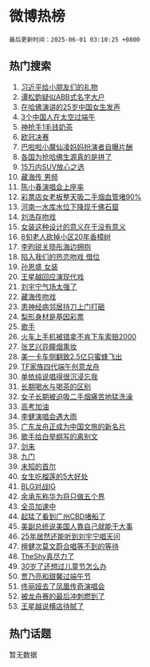 # 微博热榜

`最后更新时间：2025-06-01 03:10:25 +0800`

## 热门搜索

1. [习近平给小朋友们的礼物](https://m.weibo.cn/search?containerid=100103type%3D1%26t%3D10%26q%3D%23%E4%B9%A0%E8%BF%91%E5%B9%B3%E7%BB%99%E5%B0%8F%E6%9C%8B%E5%8F%8B%E4%BB%AC%E7%9A%84%E7%A4%BC%E7%89%A9%23&stream_entry_id=51&isnewpage=1&extparam=seat%3D1%26dgr%3D0%26cate%3D10103%26pos%3D0%26q%3D%2523%25E4%25B9%25A0%25E8%25BF%2591%25E5%25B9%25B3%25E7%25BB%2599%25E5%25B0%258F%25E6%259C%258B%25E5%258F%258B%25E4%25BB%25AC%25E7%259A%2584%25E7%25A4%25BC%25E7%2589%25A9%2523%26filter_type%3Drealtimehot%26stream_entry_id%3D51%26c_type%3D51%26display_time%3D1748718624%26pre_seqid%3D1748718624437038055284)
1. [谭松韵疑似ABB式名字大户](https://m.weibo.cn/search?containerid=100103type%3D1%26t%3D10%26q%3D%E8%B0%AD%E6%9D%BE%E9%9F%B5%E7%96%91%E4%BC%BCABB%E5%BC%8F%E5%90%8D%E5%AD%97%E5%A4%A7%E6%88%B7&stream_entry_id=31&isnewpage=1&extparam=seat%3D1%26flag%3D2%26band_rank%3D1%26filter_type%3Drealtimehot%26c_type%3D31%26q%3D%25E8%25B0%25AD%25E6%259D%25BE%25E9%259F%25B5%25E7%2596%2591%25E4%25BC%25BCABB%25E5%25BC%258F%25E5%2590%258D%25E5%25AD%2597%25E5%25A4%25A7%25E6%2588%25B7%26lcate%3D5001%26cate%3D5001%26realpos%3D1%26dgr%3D0%26stream_entry_id%3D31%26pos%3D0%26display_time%3D1748718624%26pre_seqid%3D1748718624437038055284)
1. [在哈佛演讲的25岁中国女生发声](https://m.weibo.cn/search?containerid=100103type%3D1%26t%3D10%26q%3D%23%E5%9C%A8%E5%93%88%E4%BD%9B%E6%BC%94%E8%AE%B2%E7%9A%8425%E5%B2%81%E4%B8%AD%E5%9B%BD%E5%A5%B3%E7%94%9F%E5%8F%91%E5%A3%B0%23&stream_entry_id=31&isnewpage=1&extparam=seat%3D1%26flag%3D0%26band_rank%3D2%26filter_type%3Drealtimehot%26c_type%3D31%26q%3D%2523%25E5%259C%25A8%25E5%2593%2588%25E4%25BD%259B%25E6%25BC%2594%25E8%25AE%25B2%25E7%259A%258425%25E5%25B2%2581%25E4%25B8%25AD%25E5%259B%25BD%25E5%25A5%25B3%25E7%2594%259F%25E5%258F%2591%25E5%25A3%25B0%2523%26lcate%3D5001%26cate%3D5001%26realpos%3D2%26dgr%3D0%26stream_entry_id%3D31%26pos%3D1%26display_time%3D1748718624%26pre_seqid%3D1748718624437038055284)
1. [3个中国人在太空过端午](https://m.weibo.cn/search?containerid=100103type%3D1%26t%3D10%26q%3D%233%E4%B8%AA%E4%B8%AD%E5%9B%BD%E4%BA%BA%E5%9C%A8%E5%A4%AA%E7%A9%BA%E8%BF%87%E7%AB%AF%E5%8D%88%23&stream_entry_id=31&isnewpage=1&extparam=seat%3D1%26flag%3D0%26band_rank%3D3%26filter_type%3Drealtimehot%26c_type%3D31%26q%3D%25233%25E4%25B8%25AA%25E4%25B8%25AD%25E5%259B%25BD%25E4%25BA%25BA%25E5%259C%25A8%25E5%25A4%25AA%25E7%25A9%25BA%25E8%25BF%2587%25E7%25AB%25AF%25E5%258D%2588%2523%26lcate%3D5001%26cate%3D5001%26realpos%3D3%26dgr%3D0%26stream_entry_id%3D31%26pos%3D2%26display_time%3D1748718624%26pre_seqid%3D1748718624437038055284)
1. [神抢手1毛钱奶茶](https://m.weibo.cn/search?containerid=100103type%3D1%26t%3D10%26q%3D%23%E7%A5%9E%E6%8A%A2%E6%89%8B1%E6%AF%9B%E9%92%B1%E5%A5%B6%E8%8C%B6%23&stream_entry_id=31&isnewpage=1&extparam=seat%3D1%26dgr%3D0%26adid%3D288181%26band_rank%3D4%26filter_type%3Drealtimehot%26is_ad_pos%3D1%26q%3D%2523%25E7%25A5%259E%25E6%258A%25A2%25E6%2589%258B1%25E6%25AF%259B%25E9%2592%25B1%25E5%25A5%25B6%25E8%258C%25B6%2523%26cate%3D5001%26c_type%3D31%26topic_ad%3D1%26lcate%3D5001%26stream_entry_id%3D31%26pos%3D3%26display_time%3D1748718624%26pre_seqid%3D1748718624437038055284)
1. [欧冠决赛](https://m.weibo.cn/search?containerid=100103type%3D1%26t%3D10%26q%3D%E6%AC%A7%E5%86%A0%E5%86%B3%E8%B5%9B&stream_entry_id=31&isnewpage=1&extparam=seat%3D1%26flag%3D0%26band_rank%3D4%26filter_type%3Drealtimehot%26c_type%3D31%26q%3D%25E6%25AC%25A7%25E5%2586%25A0%25E5%2586%25B3%25E8%25B5%259B%26lcate%3D5001%26cate%3D5001%26realpos%3D4%26dgr%3D0%26stream_entry_id%3D31%26pos%3D4%26display_time%3D1748718624%26pre_seqid%3D1748718624437038055284)
1. [巴啦啦小魔仙凌妈妈扮演者自曝片酬](https://m.weibo.cn/search?containerid=100103type%3D1%26t%3D10%26q%3D%23%E5%B7%B4%E5%95%A6%E5%95%A6%E5%B0%8F%E9%AD%94%E4%BB%99%E5%87%8C%E5%A6%88%E5%A6%88%E6%89%AE%E6%BC%94%E8%80%85%E8%87%AA%E6%9B%9D%E7%89%87%E9%85%AC%23&stream_entry_id=31&isnewpage=1&extparam=seat%3D1%26flag%3D0%26band_rank%3D5%26filter_type%3Drealtimehot%26c_type%3D31%26q%3D%2523%25E5%25B7%25B4%25E5%2595%25A6%25E5%2595%25A6%25E5%25B0%258F%25E9%25AD%2594%25E4%25BB%2599%25E5%2587%258C%25E5%25A6%2588%25E5%25A6%2588%25E6%2589%25AE%25E6%25BC%2594%25E8%2580%2585%25E8%2587%25AA%25E6%259B%259D%25E7%2589%2587%25E9%2585%25AC%2523%26lcate%3D5001%26cate%3D5001%26realpos%3D5%26dgr%3D0%26stream_entry_id%3D31%26pos%3D5%26display_time%3D1748718624%26pre_seqid%3D1748718624437038055284)
1. [各国为抢哈佛生源真的是拼了](https://m.weibo.cn/search?containerid=100103type%3D1%26t%3D10%26q%3D%23%E5%90%84%E5%9B%BD%E4%B8%BA%E6%8A%A2%E5%93%88%E4%BD%9B%E7%94%9F%E6%BA%90%E7%9C%9F%E7%9A%84%E6%98%AF%E6%8B%BC%E4%BA%86%23&stream_entry_id=31&isnewpage=1&extparam=seat%3D1%26flag%3D0%26band_rank%3D6%26filter_type%3Drealtimehot%26c_type%3D31%26q%3D%2523%25E5%2590%2584%25E5%259B%25BD%25E4%25B8%25BA%25E6%258A%25A2%25E5%2593%2588%25E4%25BD%259B%25E7%2594%259F%25E6%25BA%2590%25E7%259C%259F%25E7%259A%2584%25E6%2598%25AF%25E6%258B%25BC%25E4%25BA%2586%2523%26lcate%3D5001%26cate%3D5001%26realpos%3D6%26dgr%3D0%26stream_entry_id%3D31%26pos%3D6%26display_time%3D1748718624%26pre_seqid%3D1748718624437038055284)
1. [15万内SUV放心之选](https://m.weibo.cn/search?containerid=100103type%3D1%26t%3D10%26q%3D%2315%E4%B8%87%E5%86%85SUV%E6%94%BE%E5%BF%83%E4%B9%8B%E9%80%89%23&stream_entry_id=31&isnewpage=1&extparam=seat%3D1%26dgr%3D0%26adid%3D288547%26band_rank%3D7%26filter_type%3Drealtimehot%26is_ad_pos%3D1%26q%3D%252315%25E4%25B8%2587%25E5%2586%2585SUV%25E6%2594%25BE%25E5%25BF%2583%25E4%25B9%258B%25E9%2580%2589%2523%26cate%3D5001%26c_type%3D31%26topic_ad%3D1%26lcate%3D5001%26stream_entry_id%3D31%26pos%3D7%26display_time%3D1748718624%26pre_seqid%3D1748718624437038055284)
1. [藏海传 男频](https://m.weibo.cn/search?containerid=100103type%3D1%26t%3D10%26q%3D%E8%97%8F%E6%B5%B7%E4%BC%A0+%E7%94%B7%E9%A2%91&stream_entry_id=31&isnewpage=1&extparam=seat%3D1%26flag%3D0%26band_rank%3D7%26filter_type%3Drealtimehot%26c_type%3D31%26q%3D%25E8%2597%258F%25E6%25B5%25B7%25E4%25BC%25A0%2520%25E7%2594%25B7%25E9%25A2%2591%26lcate%3D5001%26cate%3D5001%26realpos%3D7%26dgr%3D0%26stream_entry_id%3D31%26pos%3D8%26display_time%3D1748718624%26pre_seqid%3D1748718624437038055284)
1. [陈小春演唱会上座率](https://m.weibo.cn/search?containerid=100103type%3D1%26t%3D10%26q%3D%E9%99%88%E5%B0%8F%E6%98%A5%E6%BC%94%E5%94%B1%E4%BC%9A%E4%B8%8A%E5%BA%A7%E7%8E%87&stream_entry_id=31&isnewpage=1&extparam=seat%3D1%26flag%3D2%26band_rank%3D8%26filter_type%3Drealtimehot%26c_type%3D31%26q%3D%25E9%2599%2588%25E5%25B0%258F%25E6%2598%25A5%25E6%25BC%2594%25E5%2594%25B1%25E4%25BC%259A%25E4%25B8%258A%25E5%25BA%25A7%25E7%258E%2587%26lcate%3D5001%26cate%3D5001%26realpos%3D8%26dgr%3D0%26stream_entry_id%3D31%26pos%3D9%26display_time%3D1748718624%26pre_seqid%3D1748718624437038055284)
1. [彩票店女老板整天吸二手烟血管堵90%](https://m.weibo.cn/search?containerid=100103type%3D1%26t%3D10%26q%3D%23%E5%BD%A9%E7%A5%A8%E5%BA%97%E5%A5%B3%E8%80%81%E6%9D%BF%E6%95%B4%E5%A4%A9%E5%90%B8%E4%BA%8C%E6%89%8B%E7%83%9F%E8%A1%80%E7%AE%A1%E5%A0%B590%25%23&stream_entry_id=31&isnewpage=1&extparam=seat%3D1%26flag%3D0%26band_rank%3D9%26filter_type%3Drealtimehot%26c_type%3D31%26q%3D%2523%25E5%25BD%25A9%25E7%25A5%25A8%25E5%25BA%2597%25E5%25A5%25B3%25E8%2580%2581%25E6%259D%25BF%25E6%2595%25B4%25E5%25A4%25A9%25E5%2590%25B8%25E4%25BA%258C%25E6%2589%258B%25E7%2583%259F%25E8%25A1%2580%25E7%25AE%25A1%25E5%25A0%25B590%2525%2523%26lcate%3D5001%26cate%3D5001%26realpos%3D9%26dgr%3D0%26stream_entry_id%3D31%26pos%3D10%26display_time%3D1748718624%26pre_seqid%3D1748718624437038055284)
1. [河南一水库水位下降现千佛石窟](https://m.weibo.cn/search?containerid=100103type%3D1%26t%3D10%26q%3D%23%E6%B2%B3%E5%8D%97%E4%B8%80%E6%B0%B4%E5%BA%93%E6%B0%B4%E4%BD%8D%E4%B8%8B%E9%99%8D%E7%8E%B0%E5%8D%83%E4%BD%9B%E7%9F%B3%E7%AA%9F%23&stream_entry_id=31&isnewpage=1&extparam=seat%3D1%26flag%3D0%26band_rank%3D10%26filter_type%3Drealtimehot%26c_type%3D31%26q%3D%2523%25E6%25B2%25B3%25E5%258D%2597%25E4%25B8%2580%25E6%25B0%25B4%25E5%25BA%2593%25E6%25B0%25B4%25E4%25BD%258D%25E4%25B8%258B%25E9%2599%258D%25E7%258E%25B0%25E5%258D%2583%25E4%25BD%259B%25E7%259F%25B3%25E7%25AA%259F%2523%26lcate%3D5001%26cate%3D5001%26realpos%3D10%26dgr%3D0%26stream_entry_id%3D31%26pos%3D11%26display_time%3D1748718624%26pre_seqid%3D1748718624437038055284)
1. [刘浩存吻戏](https://m.weibo.cn/search?containerid=100103type%3D1%26t%3D10%26q%3D%23%E5%88%98%E6%B5%A9%E5%AD%98%E5%90%BB%E6%88%8F%23&stream_entry_id=31&isnewpage=1&extparam=seat%3D1%26flag%3D2%26band_rank%3D11%26filter_type%3Drealtimehot%26c_type%3D31%26q%3D%2523%25E5%2588%2598%25E6%25B5%25A9%25E5%25AD%2598%25E5%2590%25BB%25E6%2588%258F%2523%26lcate%3D5001%26cate%3D5001%26realpos%3D11%26dgr%3D0%26stream_entry_id%3D31%26pos%3D12%26display_time%3D1748718624%26pre_seqid%3D1748718624437038055284)
1. [女装这种设计的意义在于没有意义](https://m.weibo.cn/search?containerid=100103type%3D1%26t%3D10%26q%3D%E5%A5%B3%E8%A3%85%E8%BF%99%E7%A7%8D%E8%AE%BE%E8%AE%A1%E7%9A%84%E6%84%8F%E4%B9%89%E5%9C%A8%E4%BA%8E%E6%B2%A1%E6%9C%89%E6%84%8F%E4%B9%89&stream_entry_id=31&isnewpage=1&extparam=seat%3D1%26flag%3D2%26band_rank%3D12%26filter_type%3Drealtimehot%26c_type%3D31%26q%3D%25E5%25A5%25B3%25E8%25A3%2585%25E8%25BF%2599%25E7%25A7%258D%25E8%25AE%25BE%25E8%25AE%25A1%25E7%259A%2584%25E6%2584%258F%25E4%25B9%2589%25E5%259C%25A8%25E4%25BA%258E%25E6%25B2%25A1%25E6%259C%2589%25E6%2584%258F%25E4%25B9%2589%26lcate%3D5001%26cate%3D5001%26realpos%3D12%26dgr%3D0%26stream_entry_id%3D31%26pos%3D13%26display_time%3D1748718624%26pre_seqid%3D1748718624437038055284)
1. [8旬老人砍掉小区20年香樟树](https://m.weibo.cn/search?containerid=100103type%3D1%26t%3D10%26q%3D%238%E6%97%AC%E8%80%81%E4%BA%BA%E7%A0%8D%E6%8E%89%E5%B0%8F%E5%8C%BA20%E5%B9%B4%E9%A6%99%E6%A8%9F%E6%A0%91%23&stream_entry_id=31&isnewpage=1&extparam=seat%3D1%26flag%3D2%26band_rank%3D13%26filter_type%3Drealtimehot%26c_type%3D31%26q%3D%25238%25E6%2597%25AC%25E8%2580%2581%25E4%25BA%25BA%25E7%25A0%258D%25E6%258E%2589%25E5%25B0%258F%25E5%258C%25BA20%25E5%25B9%25B4%25E9%25A6%2599%25E6%25A8%259F%25E6%25A0%2591%2523%26lcate%3D5001%26cate%3D5001%26realpos%3D13%26dgr%3D0%26stream_entry_id%3D31%26pos%3D14%26display_time%3D1748718624%26pre_seqid%3D1748718624437038055284)
1. [李昀锐关晓彤海边拥抱](https://m.weibo.cn/search?containerid=100103type%3D1%26t%3D10%26q%3D%23%E6%9D%8E%E6%98%80%E9%94%90%E5%85%B3%E6%99%93%E5%BD%A4%E6%B5%B7%E8%BE%B9%E6%8B%A5%E6%8A%B1%23&stream_entry_id=31&isnewpage=1&extparam=seat%3D1%26flag%3D2%26band_rank%3D14%26filter_type%3Drealtimehot%26c_type%3D31%26q%3D%2523%25E6%259D%258E%25E6%2598%2580%25E9%2594%2590%25E5%2585%25B3%25E6%2599%2593%25E5%25BD%25A4%25E6%25B5%25B7%25E8%25BE%25B9%25E6%258B%25A5%25E6%258A%25B1%2523%26lcate%3D5001%26cate%3D5001%26realpos%3D14%26dgr%3D0%26stream_entry_id%3D31%26pos%3D15%26display_time%3D1748718624%26pre_seqid%3D1748718624437038055284)
1. [陷入我们的热恋吻戏 借位](https://m.weibo.cn/search?containerid=100103type%3D1%26t%3D10%26q%3D%E9%99%B7%E5%85%A5%E6%88%91%E4%BB%AC%E7%9A%84%E7%83%AD%E6%81%8B%E5%90%BB%E6%88%8F+%E5%80%9F%E4%BD%8D&stream_entry_id=31&isnewpage=1&extparam=seat%3D1%26flag%3D0%26band_rank%3D15%26filter_type%3Drealtimehot%26c_type%3D31%26q%3D%25E9%2599%25B7%25E5%2585%25A5%25E6%2588%2591%25E4%25BB%25AC%25E7%259A%2584%25E7%2583%25AD%25E6%2581%258B%25E5%2590%25BB%25E6%2588%258F%2520%25E5%2580%259F%25E4%25BD%258D%26lcate%3D5001%26cate%3D5001%26realpos%3D15%26dgr%3D0%26stream_entry_id%3D31%26pos%3D16%26display_time%3D1748718624%26pre_seqid%3D1748718624437038055284)
1. [孙恩盛 女装](https://m.weibo.cn/search?containerid=100103type%3D1%26t%3D10%26q%3D%E5%AD%99%E6%81%A9%E7%9B%9B+%E5%A5%B3%E8%A3%85&stream_entry_id=31&isnewpage=1&extparam=seat%3D1%26flag%3D2%26band_rank%3D16%26filter_type%3Drealtimehot%26c_type%3D31%26q%3D%25E5%25AD%2599%25E6%2581%25A9%25E7%259B%259B%2520%25E5%25A5%25B3%25E8%25A3%2585%26lcate%3D5001%26cate%3D5001%26realpos%3D16%26dgr%3D0%26stream_entry_id%3D31%26pos%3D17%26display_time%3D1748718624%26pre_seqid%3D1748718624437038055284)
1. [王星越回应演现代戏](https://m.weibo.cn/search?containerid=100103type%3D1%26t%3D10%26q%3D%23%E7%8E%8B%E6%98%9F%E8%B6%8A%E5%9B%9E%E5%BA%94%E6%BC%94%E7%8E%B0%E4%BB%A3%E6%88%8F%23&stream_entry_id=31&isnewpage=1&extparam=seat%3D1%26flag%3D0%26band_rank%3D17%26filter_type%3Drealtimehot%26c_type%3D31%26q%3D%2523%25E7%258E%258B%25E6%2598%259F%25E8%25B6%258A%25E5%259B%259E%25E5%25BA%2594%25E6%25BC%2594%25E7%258E%25B0%25E4%25BB%25A3%25E6%2588%258F%2523%26lcate%3D5001%26cate%3D5001%26realpos%3D17%26dgr%3D0%26stream_entry_id%3D31%26pos%3D18%26display_time%3D1748718624%26pre_seqid%3D1748718624437038055284)
1. [刘宇宁气场太强了](https://m.weibo.cn/search?containerid=100103type%3D1%26t%3D10%26q%3D%23%E5%88%98%E5%AE%87%E5%AE%81%E6%B0%94%E5%9C%BA%E5%A4%AA%E5%BC%BA%E4%BA%86%23&stream_entry_id=31&isnewpage=1&extparam=seat%3D1%26flag%3D0%26band_rank%3D18%26filter_type%3Drealtimehot%26c_type%3D31%26q%3D%2523%25E5%2588%2598%25E5%25AE%2587%25E5%25AE%2581%25E6%25B0%2594%25E5%259C%25BA%25E5%25A4%25AA%25E5%25BC%25BA%25E4%25BA%2586%2523%26lcate%3D5001%26cate%3D5001%26realpos%3D18%26dgr%3D0%26stream_entry_id%3D31%26pos%3D19%26display_time%3D1748718624%26pre_seqid%3D1748718624437038055284)
1. [藏海传吻戏](https://m.weibo.cn/search?containerid=100103type%3D1%26t%3D10%26q%3D%23%E8%97%8F%E6%B5%B7%E4%BC%A0%E5%90%BB%E6%88%8F%23&stream_entry_id=31&isnewpage=1&extparam=seat%3D1%26flag%3D0%26band_rank%3D19%26filter_type%3Drealtimehot%26c_type%3D31%26q%3D%2523%25E8%2597%258F%25E6%25B5%25B7%25E4%25BC%25A0%25E5%2590%25BB%25E6%2588%258F%2523%26lcate%3D5001%26cate%3D5001%26realpos%3D19%26dgr%3D0%26stream_entry_id%3D31%26pos%3D20%26display_time%3D1748718624%26pre_seqid%3D1748718624437038055284)
1. [患神经病邻居持刀上门打砸](https://m.weibo.cn/search?containerid=100103type%3D1%26t%3D10%26q%3D%E6%82%A3%E7%A5%9E%E7%BB%8F%E7%97%85%E9%82%BB%E5%B1%85%E6%8C%81%E5%88%80%E4%B8%8A%E9%97%A8%E6%89%93%E7%A0%B8&stream_entry_id=31&isnewpage=1&extparam=seat%3D1%26flag%3D0%26band_rank%3D20%26filter_type%3Drealtimehot%26c_type%3D31%26q%3D%25E6%2582%25A3%25E7%25A5%259E%25E7%25BB%258F%25E7%2597%2585%25E9%2582%25BB%25E5%25B1%2585%25E6%258C%2581%25E5%2588%2580%25E4%25B8%258A%25E9%2597%25A8%25E6%2589%2593%25E7%25A0%25B8%26lcate%3D5001%26cate%3D5001%26realpos%3D20%26dgr%3D0%26stream_entry_id%3D31%26pos%3D21%26display_time%3D1748718624%26pre_seqid%3D1748718624437038055284)
1. [梨形身材是基因彩票](https://m.weibo.cn/search?containerid=100103type%3D1%26t%3D10%26q%3D%23%E6%A2%A8%E5%BD%A2%E8%BA%AB%E6%9D%90%E6%98%AF%E5%9F%BA%E5%9B%A0%E5%BD%A9%E7%A5%A8%23&stream_entry_id=31&isnewpage=1&extparam=seat%3D1%26flag%3D0%26band_rank%3D21%26filter_type%3Drealtimehot%26c_type%3D31%26q%3D%2523%25E6%25A2%25A8%25E5%25BD%25A2%25E8%25BA%25AB%25E6%259D%2590%25E6%2598%25AF%25E5%259F%25BA%25E5%259B%25A0%25E5%25BD%25A9%25E7%25A5%25A8%2523%26lcate%3D5001%26cate%3D5001%26realpos%3D21%26dgr%3D0%26stream_entry_id%3D31%26pos%3D22%26display_time%3D1748718624%26pre_seqid%3D1748718624437038055284)
1. [歌手](https://m.weibo.cn/search?containerid=100103type%3D1%26t%3D10%26q%3D%E6%AD%8C%E6%89%8B&stream_entry_id=31&isnewpage=1&extparam=seat%3D1%26flag%3D0%26band_rank%3D22%26filter_type%3Drealtimehot%26c_type%3D31%26q%3D%25E6%25AD%258C%25E6%2589%258B%26lcate%3D5001%26cate%3D5001%26realpos%3D22%26dgr%3D0%26stream_entry_id%3D31%26pos%3D23%26display_time%3D1748718624%26pre_seqid%3D1748718624437038055284)
1. [火车上手机被错拿不肯下车索赔2000](https://m.weibo.cn/search?containerid=100103type%3D1%26t%3D10%26q%3D%23%E7%81%AB%E8%BD%A6%E4%B8%8A%E6%89%8B%E6%9C%BA%E8%A2%AB%E9%94%99%E6%8B%BF%E4%B8%8D%E8%82%AF%E4%B8%8B%E8%BD%A6%E7%B4%A2%E8%B5%942000%23&stream_entry_id=31&isnewpage=1&extparam=seat%3D1%26flag%3D0%26band_rank%3D23%26filter_type%3Drealtimehot%26c_type%3D31%26q%3D%2523%25E7%2581%25AB%25E8%25BD%25A6%25E4%25B8%258A%25E6%2589%258B%25E6%259C%25BA%25E8%25A2%25AB%25E9%2594%2599%25E6%258B%25BF%25E4%25B8%258D%25E8%2582%25AF%25E4%25B8%258B%25E8%25BD%25A6%25E7%25B4%25A2%25E8%25B5%25942000%2523%26lcate%3D5001%26cate%3D5001%26realpos%3D23%26dgr%3D0%26stream_entry_id%3D31%26pos%3D24%26display_time%3D1748718624%26pre_seqid%3D1748718624437038055284)
1. [张艺兴异瞳烟熏妆](https://m.weibo.cn/search?containerid=100103type%3D1%26t%3D10%26q%3D%E5%BC%A0%E8%89%BA%E5%85%B4%E5%BC%82%E7%9E%B3%E7%83%9F%E7%86%8F%E5%A6%86&stream_entry_id=31&isnewpage=1&extparam=seat%3D1%26flag%3D0%26band_rank%3D24%26filter_type%3Drealtimehot%26c_type%3D31%26q%3D%25E5%25BC%25A0%25E8%2589%25BA%25E5%2585%25B4%25E5%25BC%2582%25E7%259E%25B3%25E7%2583%259F%25E7%2586%258F%25E5%25A6%2586%26lcate%3D5001%26cate%3D5001%26realpos%3D24%26dgr%3D0%26stream_entry_id%3D31%26pos%3D25%26display_time%3D1748718624%26pre_seqid%3D1748718624437038055284)
1. [美一卡车侧翻致2.5亿只蜜蜂飞出](https://m.weibo.cn/search?containerid=100103type%3D1%26t%3D10%26q%3D%23%E7%BE%8E%E4%B8%80%E5%8D%A1%E8%BD%A6%E4%BE%A7%E7%BF%BB%E8%87%B42.5%E4%BA%BF%E5%8F%AA%E8%9C%9C%E8%9C%82%E9%A3%9E%E5%87%BA%23&stream_entry_id=31&isnewpage=1&extparam=seat%3D1%26flag%3D0%26band_rank%3D25%26filter_type%3Drealtimehot%26c_type%3D31%26q%3D%2523%25E7%25BE%258E%25E4%25B8%2580%25E5%258D%25A1%25E8%25BD%25A6%25E4%25BE%25A7%25E7%25BF%25BB%25E8%2587%25B42.5%25E4%25BA%25BF%25E5%258F%25AA%25E8%259C%259C%25E8%259C%2582%25E9%25A3%259E%25E5%2587%25BA%2523%26lcate%3D5001%26cate%3D5001%26realpos%3D25%26dgr%3D0%26stream_entry_id%3D31%26pos%3D26%26display_time%3D1748718624%26pre_seqid%3D1748718624437038055284)
1. [TF家族四代端午创意龙舟](https://m.weibo.cn/search?containerid=100103type%3D1%26t%3D10%26q%3D%23TF%E5%AE%B6%E6%97%8F%E5%9B%9B%E4%BB%A3%E7%AB%AF%E5%8D%88%E5%88%9B%E6%84%8F%E9%BE%99%E8%88%9F%23&stream_entry_id=31&isnewpage=1&extparam=seat%3D1%26flag%3D1%26band_rank%3D26%26filter_type%3Drealtimehot%26c_type%3D31%26q%3D%2523TF%25E5%25AE%25B6%25E6%2597%258F%25E5%259B%259B%25E4%25BB%25A3%25E7%25AB%25AF%25E5%258D%2588%25E5%2588%259B%25E6%2584%258F%25E9%25BE%2599%25E8%2588%259F%2523%26lcate%3D5001%26cate%3D5001%26realpos%3D26%26dgr%3D0%26stream_entry_id%3D31%26pos%3D27%26display_time%3D1748718624%26pre_seqid%3D1748718624437038055284)
1. [单依纯说唱得很沉浸忘我](https://m.weibo.cn/search?containerid=100103type%3D1%26t%3D10%26q%3D%23%E5%8D%95%E4%BE%9D%E7%BA%AF%E8%AF%B4%E5%94%B1%E5%BE%97%E5%BE%88%E6%B2%89%E6%B5%B8%E5%BF%98%E6%88%91%23&stream_entry_id=31&isnewpage=1&extparam=seat%3D1%26flag%3D1%26band_rank%3D27%26filter_type%3Drealtimehot%26c_type%3D31%26q%3D%2523%25E5%258D%2595%25E4%25BE%259D%25E7%25BA%25AF%25E8%25AF%25B4%25E5%2594%25B1%25E5%25BE%2597%25E5%25BE%2588%25E6%25B2%2589%25E6%25B5%25B8%25E5%25BF%2598%25E6%2588%2591%2523%26lcate%3D5001%26cate%3D5001%26realpos%3D27%26dgr%3D0%26stream_entry_id%3D31%26pos%3D28%26display_time%3D1748718624%26pre_seqid%3D1748718624437038055284)
1. [长期喝水与喝茶的区别](https://m.weibo.cn/search?containerid=100103type%3D1%26t%3D10%26q%3D%E9%95%BF%E6%9C%9F%E5%96%9D%E6%B0%B4%E4%B8%8E%E5%96%9D%E8%8C%B6%E7%9A%84%E5%8C%BA%E5%88%AB&stream_entry_id=31&isnewpage=1&extparam=seat%3D1%26flag%3D0%26is_ai_ask%3D1%26band_rank%3D28%26filter_type%3Drealtimehot%26c_type%3D31%26q%3D%25E9%2595%25BF%25E6%259C%259F%25E5%2596%259D%25E6%25B0%25B4%25E4%25B8%258E%25E5%2596%259D%25E8%258C%25B6%25E7%259A%2584%25E5%258C%25BA%25E5%2588%25AB%26cate%3D5001%26dgr%3D0%26realpos%3D28%26lcate%3D5001%26stream_entry_id%3D31%26pos%3D29%26display_time%3D1748718624%26pre_seqid%3D1748718624437038055284)
1. [女子长期被迫吸二手烟痛苦地猛洗澡](https://m.weibo.cn/search?containerid=100103type%3D1%26t%3D10%26q%3D%23%E5%A5%B3%E5%AD%90%E9%95%BF%E6%9C%9F%E8%A2%AB%E8%BF%AB%E5%90%B8%E4%BA%8C%E6%89%8B%E7%83%9F%E7%97%9B%E8%8B%A6%E5%9C%B0%E7%8C%9B%E6%B4%97%E6%BE%A1%23&stream_entry_id=31&isnewpage=1&extparam=seat%3D1%26flag%3D0%26band_rank%3D29%26filter_type%3Drealtimehot%26c_type%3D31%26q%3D%2523%25E5%25A5%25B3%25E5%25AD%2590%25E9%2595%25BF%25E6%259C%259F%25E8%25A2%25AB%25E8%25BF%25AB%25E5%2590%25B8%25E4%25BA%258C%25E6%2589%258B%25E7%2583%259F%25E7%2597%259B%25E8%258B%25A6%25E5%259C%25B0%25E7%258C%259B%25E6%25B4%2597%25E6%25BE%25A1%2523%26lcate%3D5001%26cate%3D5001%26realpos%3D29%26dgr%3D0%26stream_entry_id%3D31%26pos%3D30%26display_time%3D1748718624%26pre_seqid%3D1748718624437038055284)
1. [高考加油](https://m.weibo.cn/search?containerid=100103type%3D1%26t%3D10%26q%3D%23%E9%AB%98%E8%80%83%E5%8A%A0%E6%B2%B9%23&stream_entry_id=31&isnewpage=1&extparam=seat%3D1%26flag%3D0%26band_rank%3D30%26filter_type%3Drealtimehot%26c_type%3D31%26q%3D%2523%25E9%25AB%2598%25E8%2580%2583%25E5%258A%25A0%25E6%25B2%25B9%2523%26lcate%3D5001%26cate%3D5001%26realpos%3D30%26dgr%3D0%26stream_entry_id%3D31%26pos%3D31%26display_time%3D1748718624%26pre_seqid%3D1748718624437038055284)
1. [李健演唱会遇大雨](https://m.weibo.cn/search?containerid=100103type%3D1%26t%3D10%26q%3D%E6%9D%8E%E5%81%A5%E6%BC%94%E5%94%B1%E4%BC%9A%E9%81%87%E5%A4%A7%E9%9B%A8&stream_entry_id=31&isnewpage=1&extparam=seat%3D1%26flag%3D0%26band_rank%3D31%26filter_type%3Drealtimehot%26c_type%3D31%26q%3D%25E6%259D%258E%25E5%2581%25A5%25E6%25BC%2594%25E5%2594%25B1%25E4%25BC%259A%25E9%2581%2587%25E5%25A4%25A7%25E9%259B%25A8%26lcate%3D5001%26cate%3D5001%26realpos%3D31%26dgr%3D0%26stream_entry_id%3D31%26pos%3D32%26display_time%3D1748718624%26pre_seqid%3D1748718624437038055284)
1. [广东龙舟正成为中国文旅的新名片](https://m.weibo.cn/search?containerid=100103type%3D1%26t%3D10%26q%3D%23%E5%B9%BF%E4%B8%9C%E9%BE%99%E8%88%9F%E6%AD%A3%E6%88%90%E4%B8%BA%E4%B8%AD%E5%9B%BD%E6%96%87%E6%97%85%E7%9A%84%E6%96%B0%E5%90%8D%E7%89%87%23&stream_entry_id=31&isnewpage=1&extparam=seat%3D1%26flag%3D0%26band_rank%3D32%26filter_type%3Drealtimehot%26c_type%3D31%26q%3D%2523%25E5%25B9%25BF%25E4%25B8%259C%25E9%25BE%2599%25E8%2588%259F%25E6%25AD%25A3%25E6%2588%2590%25E4%25B8%25BA%25E4%25B8%25AD%25E5%259B%25BD%25E6%2596%2587%25E6%2597%2585%25E7%259A%2584%25E6%2596%25B0%25E5%2590%258D%25E7%2589%2587%2523%26lcate%3D5001%26cate%3D5001%26realpos%3D32%26dgr%3D0%26stream_entry_id%3D31%26pos%3D33%26display_time%3D1748718624%26pre_seqid%3D1748718624437038055284)
1. [歌手给白举纲写的离别文](https://m.weibo.cn/search?containerid=100103type%3D1%26t%3D10%26q%3D%E6%AD%8C%E6%89%8B%E7%BB%99%E7%99%BD%E4%B8%BE%E7%BA%B2%E5%86%99%E7%9A%84%E7%A6%BB%E5%88%AB%E6%96%87&stream_entry_id=31&isnewpage=1&extparam=seat%3D1%26flag%3D0%26band_rank%3D33%26filter_type%3Drealtimehot%26c_type%3D31%26q%3D%25E6%25AD%258C%25E6%2589%258B%25E7%25BB%2599%25E7%2599%25BD%25E4%25B8%25BE%25E7%25BA%25B2%25E5%2586%2599%25E7%259A%2584%25E7%25A6%25BB%25E5%2588%25AB%25E6%2596%2587%26lcate%3D5001%26cate%3D5001%26realpos%3D33%26dgr%3D0%26stream_entry_id%3D31%26pos%3D34%26display_time%3D1748718624%26pre_seqid%3D1748718624437038055284)
1. [剑来](https://m.weibo.cn/search?containerid=100103type%3D1%26t%3D10%26q%3D%E5%89%91%E6%9D%A5&stream_entry_id=31&isnewpage=1&extparam=seat%3D1%26flag%3D0%26band_rank%3D34%26filter_type%3Drealtimehot%26c_type%3D31%26q%3D%25E5%2589%2591%25E6%259D%25A5%26lcate%3D5001%26cate%3D5001%26realpos%3D34%26dgr%3D0%26stream_entry_id%3D31%26pos%3D35%26display_time%3D1748718624%26pre_seqid%3D1748718624437038055284)
1. [九门](https://m.weibo.cn/search?containerid=100103type%3D1%26t%3D10%26q%3D%E4%B9%9D%E9%97%A8&stream_entry_id=31&isnewpage=1&extparam=seat%3D1%26flag%3D0%26band_rank%3D35%26filter_type%3Drealtimehot%26c_type%3D31%26q%3D%25E4%25B9%259D%25E9%2597%25A8%26lcate%3D5001%26cate%3D5001%26realpos%3D35%26dgr%3D0%26stream_entry_id%3D31%26pos%3D36%26display_time%3D1748718624%26pre_seqid%3D1748718624437038055284)
1. [未知的首尔](https://m.weibo.cn/search?containerid=100103type%3D1%26t%3D10%26q%3D%E6%9C%AA%E7%9F%A5%E7%9A%84%E9%A6%96%E5%B0%94&stream_entry_id=31&isnewpage=1&extparam=seat%3D1%26flag%3D0%26band_rank%3D36%26filter_type%3Drealtimehot%26c_type%3D31%26q%3D%25E6%259C%25AA%25E7%259F%25A5%25E7%259A%2584%25E9%25A6%2596%25E5%25B0%2594%26lcate%3D5001%26cate%3D5001%26realpos%3D36%26dgr%3D0%26stream_entry_id%3D31%26pos%3D37%26display_time%3D1748718624%26pre_seqid%3D1748718624437038055284)
1. [女生吃榴莲的5大好处](https://m.weibo.cn/search?containerid=100103type%3D1%26t%3D10%26q%3D%E5%A5%B3%E7%94%9F%E5%90%83%E6%A6%B4%E8%8E%B2%E7%9A%845%E5%A4%A7%E5%A5%BD%E5%A4%84&stream_entry_id=31&isnewpage=1&extparam=seat%3D1%26flag%3D0%26band_rank%3D37%26filter_type%3Drealtimehot%26c_type%3D31%26q%3D%25E5%25A5%25B3%25E7%2594%259F%25E5%2590%2583%25E6%25A6%25B4%25E8%258E%25B2%25E7%259A%25845%25E5%25A4%25A7%25E5%25A5%25BD%25E5%25A4%2584%26lcate%3D5001%26cate%3D5001%26realpos%3D37%26dgr%3D0%26stream_entry_id%3D31%26pos%3D38%26display_time%3D1748718624%26pre_seqid%3D1748718624437038055284)
1. [BLG对战IG](https://m.weibo.cn/search?containerid=100103type%3D1%26t%3D10%26q%3D%23BLG%E5%AF%B9%E6%88%98IG%23&stream_entry_id=31&isnewpage=1&extparam=seat%3D1%26flag%3D0%26band_rank%3D38%26filter_type%3Drealtimehot%26c_type%3D31%26q%3D%2523BLG%25E5%25AF%25B9%25E6%2588%2598IG%2523%26lcate%3D5001%26cate%3D5001%26realpos%3D38%26dgr%3D0%26stream_entry_id%3D31%26pos%3D39%26display_time%3D1748718624%26pre_seqid%3D1748718624437038055284)
1. [余承东称华为将只做五个界](https://m.weibo.cn/search?containerid=100103type%3D1%26t%3D10%26q%3D%23%E4%BD%99%E6%89%BF%E4%B8%9C%E7%A7%B0%E5%8D%8E%E4%B8%BA%E5%B0%86%E5%8F%AA%E5%81%9A%E4%BA%94%E4%B8%AA%E7%95%8C%23&stream_entry_id=31&isnewpage=1&extparam=seat%3D1%26flag%3D0%26band_rank%3D39%26filter_type%3Drealtimehot%26c_type%3D31%26q%3D%2523%25E4%25BD%2599%25E6%2589%25BF%25E4%25B8%259C%25E7%25A7%25B0%25E5%258D%258E%25E4%25B8%25BA%25E5%25B0%2586%25E5%258F%25AA%25E5%2581%259A%25E4%25BA%2594%25E4%25B8%25AA%25E7%2595%258C%2523%26lcate%3D5001%26cate%3D5001%26realpos%3D39%26dgr%3D0%26stream_entry_id%3D31%26pos%3D40%26display_time%3D1748718624%26pre_seqid%3D1748718624437038055284)
1. [全员加速中](https://m.weibo.cn/search?containerid=100103type%3D1%26t%3D10%26q%3D%E5%85%A8%E5%91%98%E5%8A%A0%E9%80%9F%E4%B8%AD&stream_entry_id=31&isnewpage=1&extparam=seat%3D1%26flag%3D0%26band_rank%3D40%26filter_type%3Drealtimehot%26c_type%3D31%26q%3D%25E5%2585%25A8%25E5%2591%2598%25E5%258A%25A0%25E9%2580%259F%25E4%25B8%25AD%26lcate%3D5001%26cate%3D5001%26realpos%3D40%26dgr%3D0%26stream_entry_id%3D31%26pos%3D41%26display_time%3D1748718624%26pre_seqid%3D1748718624437038055284)
1. [起猛了看到广州CBD堵船了](https://m.weibo.cn/search?containerid=100103type%3D1%26t%3D10%26q%3D%23%E8%B5%B7%E7%8C%9B%E4%BA%86%E7%9C%8B%E5%88%B0%E5%B9%BF%E5%B7%9ECBD%E5%A0%B5%E8%88%B9%E4%BA%86%23&stream_entry_id=31&isnewpage=1&extparam=seat%3D1%26flag%3D1%26band_rank%3D41%26filter_type%3Drealtimehot%26c_type%3D31%26q%3D%2523%25E8%25B5%25B7%25E7%258C%259B%25E4%25BA%2586%25E7%259C%258B%25E5%2588%25B0%25E5%25B9%25BF%25E5%25B7%259ECBD%25E5%25A0%25B5%25E8%2588%25B9%25E4%25BA%2586%2523%26lcate%3D5001%26cate%3D5001%26realpos%3D41%26dgr%3D0%26stream_entry_id%3D31%26pos%3D42%26display_time%3D1748718624%26pre_seqid%3D1748718624437038055284)
1. [美副总统说美国人靠自己就能干大事](https://m.weibo.cn/search?containerid=100103type%3D1%26t%3D10%26q%3D%23%E7%BE%8E%E5%89%AF%E6%80%BB%E7%BB%9F%E8%AF%B4%E7%BE%8E%E5%9B%BD%E4%BA%BA%E9%9D%A0%E8%87%AA%E5%B7%B1%E5%B0%B1%E8%83%BD%E5%B9%B2%E5%A4%A7%E4%BA%8B%23&stream_entry_id=31&isnewpage=1&extparam=seat%3D1%26flag%3D0%26band_rank%3D42%26filter_type%3Drealtimehot%26c_type%3D31%26q%3D%2523%25E7%25BE%258E%25E5%2589%25AF%25E6%2580%25BB%25E7%25BB%259F%25E8%25AF%25B4%25E7%25BE%258E%25E5%259B%25BD%25E4%25BA%25BA%25E9%259D%25A0%25E8%2587%25AA%25E5%25B7%25B1%25E5%25B0%25B1%25E8%2583%25BD%25E5%25B9%25B2%25E5%25A4%25A7%25E4%25BA%258B%2523%26lcate%3D5001%26cate%3D5001%26realpos%3D42%26dgr%3D0%26stream_entry_id%3D31%26pos%3D43%26display_time%3D1748718624%26pre_seqid%3D1748718624437038055284)
1. [25年居然还能听到刘宇宁唱天问](https://m.weibo.cn/search?containerid=100103type%3D1%26t%3D10%26q%3D25%E5%B9%B4%E5%B1%85%E7%84%B6%E8%BF%98%E8%83%BD%E5%90%AC%E5%88%B0%E5%88%98%E5%AE%87%E5%AE%81%E5%94%B1%E5%A4%A9%E9%97%AE&stream_entry_id=31&isnewpage=1&extparam=seat%3D1%26flag%3D1%26band_rank%3D43%26filter_type%3Drealtimehot%26c_type%3D31%26q%3D25%25E5%25B9%25B4%25E5%25B1%2585%25E7%2584%25B6%25E8%25BF%2598%25E8%2583%25BD%25E5%2590%25AC%25E5%2588%25B0%25E5%2588%2598%25E5%25AE%2587%25E5%25AE%2581%25E5%2594%25B1%25E5%25A4%25A9%25E9%2597%25AE%26lcate%3D5001%26cate%3D5001%26realpos%3D43%26dgr%3D0%26stream_entry_id%3D31%26pos%3D44%26display_time%3D1748718624%26pre_seqid%3D1748718624437038055284)
1. [檀健次莫文蔚合唱等不到的等待](https://m.weibo.cn/search?containerid=100103type%3D1%26t%3D10%26q%3D%23%E6%AA%80%E5%81%A5%E6%AC%A1%E8%8E%AB%E6%96%87%E8%94%9A%E5%90%88%E5%94%B1%E7%AD%89%E4%B8%8D%E5%88%B0%E7%9A%84%E7%AD%89%E5%BE%85%23&stream_entry_id=31&isnewpage=1&extparam=seat%3D1%26flag%3D0%26band_rank%3D44%26filter_type%3Drealtimehot%26c_type%3D31%26q%3D%2523%25E6%25AA%2580%25E5%2581%25A5%25E6%25AC%25A1%25E8%258E%25AB%25E6%2596%2587%25E8%2594%259A%25E5%2590%2588%25E5%2594%25B1%25E7%25AD%2589%25E4%25B8%258D%25E5%2588%25B0%25E7%259A%2584%25E7%25AD%2589%25E5%25BE%2585%2523%26lcate%3D5001%26cate%3D5001%26realpos%3D44%26dgr%3D0%26stream_entry_id%3D31%26pos%3D45%26display_time%3D1748718624%26pre_seqid%3D1748718624437038055284)
1. [TheShy真尽力了](https://m.weibo.cn/search?containerid=100103type%3D1%26t%3D10%26q%3D%23TheShy%E7%9C%9F%E5%B0%BD%E5%8A%9B%E4%BA%86%23&stream_entry_id=31&isnewpage=1&extparam=seat%3D1%26flag%3D0%26band_rank%3D45%26filter_type%3Drealtimehot%26c_type%3D31%26q%3D%2523TheShy%25E7%259C%259F%25E5%25B0%25BD%25E5%258A%259B%25E4%25BA%2586%2523%26lcate%3D5001%26cate%3D5001%26realpos%3D45%26dgr%3D0%26stream_entry_id%3D31%26pos%3D46%26display_time%3D1748718624%26pre_seqid%3D1748718624437038055284)
1. [30岁了还想过儿童节怎么办](https://m.weibo.cn/search?containerid=100103type%3D1%26t%3D10%26q%3D%2330%E5%B2%81%E4%BA%86%E8%BF%98%E6%83%B3%E8%BF%87%E5%84%BF%E7%AB%A5%E8%8A%82%E6%80%8E%E4%B9%88%E5%8A%9E%23&stream_entry_id=31&isnewpage=1&extparam=seat%3D1%26flag%3D0%26band_rank%3D46%26filter_type%3Drealtimehot%26c_type%3D31%26q%3D%252330%25E5%25B2%2581%25E4%25BA%2586%25E8%25BF%2598%25E6%2583%25B3%25E8%25BF%2587%25E5%2584%25BF%25E7%25AB%25A5%25E8%258A%2582%25E6%2580%258E%25E4%25B9%2588%25E5%258A%259E%2523%26lcate%3D5001%26cate%3D5001%26realpos%3D46%26dgr%3D0%26stream_entry_id%3D31%26pos%3D47%26display_time%3D1748718624%26pre_seqid%3D1748718624437038055284)
1. [贾乃亮和甜馨过端午节](https://m.weibo.cn/search?containerid=100103type%3D1%26t%3D10%26q%3D%E8%B4%BE%E4%B9%83%E4%BA%AE%E5%92%8C%E7%94%9C%E9%A6%A8%E8%BF%87%E7%AB%AF%E5%8D%88%E8%8A%82&stream_entry_id=31&isnewpage=1&extparam=seat%3D1%26flag%3D0%26band_rank%3D47%26filter_type%3Drealtimehot%26c_type%3D31%26q%3D%25E8%25B4%25BE%25E4%25B9%2583%25E4%25BA%25AE%25E5%2592%258C%25E7%2594%259C%25E9%25A6%25A8%25E8%25BF%2587%25E7%25AB%25AF%25E5%258D%2588%25E8%258A%2582%26lcate%3D5001%26cate%3D5001%26realpos%3D47%26dgr%3D0%26stream_entry_id%3D31%26pos%3D48%26display_time%3D1748718624%26pre_seqid%3D1748718624437038055284)
1. [佟丽娅去了凤凰传奇演唱会](https://m.weibo.cn/search?containerid=100103type%3D1%26t%3D10%26q%3D%E4%BD%9F%E4%B8%BD%E5%A8%85%E5%8E%BB%E4%BA%86%E5%87%A4%E5%87%B0%E4%BC%A0%E5%A5%87%E6%BC%94%E5%94%B1%E4%BC%9A&stream_entry_id=31&isnewpage=1&extparam=seat%3D1%26flag%3D0%26band_rank%3D48%26filter_type%3Drealtimehot%26c_type%3D31%26q%3D%25E4%25BD%259F%25E4%25B8%25BD%25E5%25A8%2585%25E5%258E%25BB%25E4%25BA%2586%25E5%2587%25A4%25E5%2587%25B0%25E4%25BC%25A0%25E5%25A5%2587%25E6%25BC%2594%25E5%2594%25B1%25E4%25BC%259A%26lcate%3D5001%26cate%3D5001%26realpos%3D48%26dgr%3D0%26stream_entry_id%3D31%26pos%3D49%26display_time%3D1748718624%26pre_seqid%3D1748718624437038055284)
1. [被龙舟赛的最后冲刺燃到了](https://m.weibo.cn/search?containerid=100103type%3D1%26t%3D10%26q%3D%E8%A2%AB%E9%BE%99%E8%88%9F%E8%B5%9B%E7%9A%84%E6%9C%80%E5%90%8E%E5%86%B2%E5%88%BA%E7%87%83%E5%88%B0%E4%BA%86&stream_entry_id=31&isnewpage=1&extparam=seat%3D1%26flag%3D0%26band_rank%3D49%26filter_type%3Drealtimehot%26c_type%3D31%26q%3D%25E8%25A2%25AB%25E9%25BE%2599%25E8%2588%259F%25E8%25B5%259B%25E7%259A%2584%25E6%259C%2580%25E5%2590%258E%25E5%2586%25B2%25E5%2588%25BA%25E7%2587%2583%25E5%2588%25B0%25E4%25BA%2586%26lcate%3D5001%26cate%3D5001%26realpos%3D49%26dgr%3D0%26stream_entry_id%3D31%26pos%3D50%26display_time%3D1748718624%26pre_seqid%3D1748718624437038055284)
1. [王星越说横店待腻了](https://m.weibo.cn/search?containerid=100103type%3D1%26t%3D10%26q%3D%23%E7%8E%8B%E6%98%9F%E8%B6%8A%E8%AF%B4%E6%A8%AA%E5%BA%97%E5%BE%85%E8%85%BB%E4%BA%86%23&stream_entry_id=31&isnewpage=1&extparam=seat%3D1%26flag%3D0%26band_rank%3D50%26filter_type%3Drealtimehot%26c_type%3D31%26q%3D%2523%25E7%258E%258B%25E6%2598%259F%25E8%25B6%258A%25E8%25AF%25B4%25E6%25A8%25AA%25E5%25BA%2597%25E5%25BE%2585%25E8%2585%25BB%25E4%25BA%2586%2523%26lcate%3D5001%26cate%3D5001%26realpos%3D50%26dgr%3D0%26stream_entry_id%3D31%26pos%3D51%26display_time%3D1748718624%26pre_seqid%3D1748718624437038055284)

## 热门话题

暂无数据
